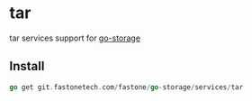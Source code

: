 # tar

tar services support for [go-storage](https://git.fastonetech.com/fastone/go-storage)

## Install

```go
go get git.fastonetech.com/fastone/go-storage/services/tar
```
